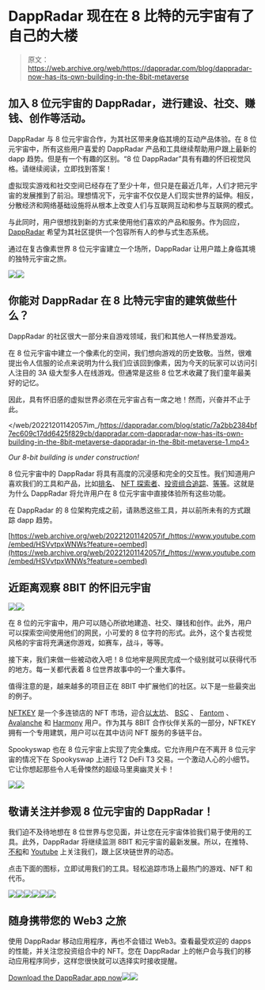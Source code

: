 # DappRadar 现在在 8 比特的元宇宙有了自己的大楼

> 原文：<https://web.archive.org/web/https://dappradar.com/blog/dappradar-now-has-its-own-building-in-the-8bit-metaverse>

## 加入 8 位元宇宙的 DappRadar，进行建设、社交、赚钱、创作等活动。

DappRadar 与 8 位元宇宙合作，为其社区带来身临其境的互动产品体验。在 8 位元宇宙中，所有这些用户喜爱的 DappRadar 产品和工具继续帮助用户跟上最新的 dapp 趋势。但是有一个有趣的区别。“8 位 DappRadar”具有有趣的怀旧视觉风格。请继续阅读，立即找到答案！

虚拟现实游戏和社交空间已经存在了至少十年，但只是在最近几年，人们才把元宇宙的发展推到了前沿。理想情况下，元宇宙不仅仅是人们现实世界的延伸。相反，分散经济和网络基础设施将从根本上改变人们与互联网互动和参与互联网的模式。

与此同时，用户很想找到新的方式来使用他们喜欢的产品和服务。作为回应， [DappRadar](https://web.archive.org/web/20221201142057/https://dappradar.com/rankings) 希望为其社区提供一个包容所有人的参与式生态系统。

通过在复古像素世界 8 位元宇宙建立一个场所，DappRadar 让用户踏上身临其境的独特元宇宙之旅。

![](img/2538ef2d8acd5cca20f333930034dc99.png)![](img/b6d72d86f6eccccc00805407093ff721.png)

## 你能对 DappRadar 在 8 比特元宇宙的建筑做些什么？

DappRadar 的社区很大一部分来自游戏领域，我们和其他人一样热爱游戏。

在 8 位元宇宙中建立一个像素化的空间，我们想向游戏的历史致敬。当然，很难提出令人信服的论点来说明为什么我们应该回到像素，因为今天的玩家可以访问引人注目的 3A 级大型多人在线游戏。但通常是这些 8 位艺术收藏了我们童年最美好的记忆。

因此，具有怀旧感的虚拟世界必须在元宇宙占有一席之地！然而，兴奋并不止于此。

</web/20221201142057im_/https://dappradar.com/blog/static/7a2bb2384bf7ec609c17dd6425f829cb/dappradar.com-dappradar-now-has-its-own-building-in-the-8bit-metaverse-dappradar-in-the-8bit-metaverse-1.mp4>

*Our 8-bit building is under construction!* 

8 位元宇宙中的 DappRadar 将具有高度的沉浸感和完全的交互性。我们知道用户喜欢我们的工具和产品，比如[排名](https://web.archive.org/web/20221201142057/https://dappradar.com/rankings)、 [NFT 探索者](https://web.archive.org/web/20221201142057/https://dappradar.com/hub/nft-explorer)、[投资组合追踪](https://web.archive.org/web/20221201142057/https://dappradar.com/hub/wallet)、[等等](https://web.archive.org/web/20221201142057/https://dappradar.com/token/overview)。这就是为什么 DappRadar 将允许用户在 8 位元宇宙中直接体验所有这些功能。

在 DappRadar 的 8 位架构完成之前，请熟悉这些工具，并以前所未有的方式跟踪 dapp 趋势。

[https://web.archive.org/web/20221201142057if_/https://www.youtube.com/embed/HSVvtpxWNWs?feature=oembed](https://web.archive.org/web/20221201142057if_/https://www.youtube.com/embed/HSVvtpxWNWs?feature=oembed)

## 近距离观察 8BIT 的怀旧元宇宙

![](img/fdf76ecc13d5040a797f1bc0e7fc635a.png)![](img/9ba81341def377d0a6bbfd0f99c15211.png)

在 8 位的元宇宙中，用户可以随心所欲地建造、社交、赚钱和创作。此外，用户可以探索空间使用他们的网民，小可爱的 8 位字符的形式。此外，这个复古视觉风格的宇宙将充满迷你游戏，如赛车，战斗，等等。

接下来，我们来做一些被动收入吧！8 位地牢是网民完成一个级别就可以获得代币的地方。每一关都代表着 8 位世界故事中的一个重大事件。

值得注意的是，越来越多的项目正在 8BIT 中扩展他们的社区。以下是一些最突出的例子。

[NFTKEY](https://web.archive.org/web/20221201142057/https://dappradar.com/fantom/marketplaces/nftkey-marketplace) 是一个多连锁店的 NFT 市场，迎合[以太坊](https://web.archive.org/web/20221201142057/https://dappradar.com/rankings/protocol/ethereum)、 [BSC](https://web.archive.org/web/20221201142057/https://dappradar.com/rankings/protocol/binance-smart-chain) 、 [Fantom](https://web.archive.org/web/20221201142057/https://dappradar.com/rankings/protocol/fantom) 、 [Avalanche](https://web.archive.org/web/20221201142057/https://dappradar.com/rankings/protocol/avalanche) 和 [Harmony](https://web.archive.org/web/20221201142057/https://dappradar.com/rankings/protocol/harmony) 用户。作为其与 8BIT 合作伙伴关系的一部分，NFTKEY 拥有一个专用建筑，用户可以在其中访问 NFT 服务的多链平台。

Spookyswap 也在 8 位元宇宙上实现了完全集成。它允许用户在不离开 8 位元宇宙的情况下在 Spookyswap 上进行 T2 DeFi T3 交易。一个激动人心的小细节。它让你想起那些令人毛骨悚然的超级马里奥幽灵关卡！

![](img/dbc8322ee604f13e10f58f7fcfaa7961.png)![](img/61c98a73266583c1d74481b6bea85be9.png)

## 敬请关注并参观 8 位元宇宙的 DappRadar！

我们迫不及待地想在 8 位世界与您见面，并让您在元宇宙体验我们易于使用的工具。此外，DappRadar 将继续监测 8BIT 和元宇宙的最新发展。所以，在推特、[不和](https://web.archive.org/web/20221201142057/https://discord.gg/4ybbssrHkm)和 [Youtube](https://web.archive.org/web/20221201142057/https://www.youtube.com/c/DappRadar) 上关注我们，跟上区块链世界的动态。

点击下面的图标，立即试用我们的工具。轻松追踪市场上最热门的游戏、NFT 和代币。

[](https://web.archive.org/web/20221201142057/https://dappradar.com/rankings)[![](img/708b88958c4ef21e9d35343890d666ab.png)<picture>![](img/4d7e4520bcfbffd6187af8399d7cc3cb.png)</picture>](https://web.archive.org/web/20221201142057/https://dappradar.com/rankings)[](https://web.archive.org/web/20221201142057/https://dappradar.com/hub/wallet)[![](img/f4488585e17ba2eeaa6c2a5376eec768.png)<picture>![](img/382337a48142e04010f0362959eea5a8.png)</picture>](https://web.archive.org/web/20221201142057/https://dappradar.com/hub/wallet)[](https://web.archive.org/web/20221201142057/https://dappradar.com/hub/swap)[![](img/daf6b3f8c0b635dfd401b1432f1a8d1e.png)<picture>![](img/39d69c7efe0ea1da4c3b37fe805cce31.png)</picture>](https://web.archive.org/web/20221201142057/https://dappradar.com/hub/swap)

## 随身携带您的 Web3 之旅

使用 DappRadar 移动应用程序，再也不会错过 Web3。查看最受欢迎的 dapps 的性能，并关注您投资组合中的 NFT。您在 DappRadar 上的帐户会与我们的移动应用程序同步，这样您很快就可以选择实时接收提醒。

[Download the DappRadar app now](https://web.archive.org/web/20221201142057/https://dappradar.app.link/blog)[](https://web.archive.org/web/20221201142057/https://play.google.com/store/apps/details?id=com.portfolio.dappradar)[![](img/a3634373d68930c5d4e8a7fce618f91f.png)<picture>![](img/70167526deba0ce2656a755d38b9aa77.png)</picture>](https://web.archive.org/web/20221201142057/https://play.google.com/store/apps/details?id=com.portfolio.dappradar)